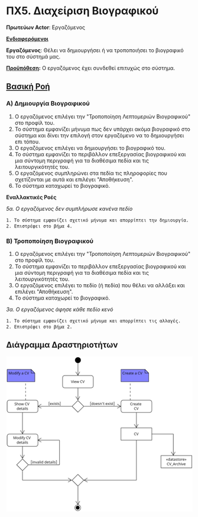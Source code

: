 # ΠΧ5. Διαχείριση Βιογραφικού

**Πρωτεύων Actor**: Εργαζόμενος

<u>**Ενδιαφερόμενοι**</u>

**Εργαζόμενος**: Θέλει να δημιουργήσει ή να τροποποιήσει το βιογραφικό του στο σύστημά μας.

<u>**Προϋπόθεση</u>:** Ο εργαζόμενος έχει συνδεθεί επιτυχώς στο σύστημα.

## <u>Βασική Ροή</u>

### Α) Δημιουργία Βιογραφικού

1. Ο εργαζόμενος επιλέγει την "Τροποποίηση Λεπτομεριών Βιογραφικού" στο προφίλ του.
2. Το σύστημα εμφανίζει μήνυμα πως δεν υπάρχει ακόμα βιογραφικό στο σύστημα και δίνει την επιλογή στον εργαζόμενο να το δημιουργήσει επι τόπου.
3. Ο εργαζόμενος επιλέγει να δημιουργήσει το βιογραφικό του.
4. Το σύστημα εμφανίζει το περιβάλλον επεξεργασίας βιογραφικού και μια σύντομη περιγραφή για τα διαθέσιμα πεδία και τις λειτουργικότητές του.
5. Ο εργαζόμενος συμπληρώνει στα πεδία τις πληροφορίες που σχετίζονται με αυτά και επιλέγει "Αποθήκευση".
6. Το σύστημα καταχωρεί το βιογραφικό.


**Εναλλακτικές Ροές**


*5α. Ο εργαζόμενος δεν συμπλήρωσε κανένα πεδίο*

    1. Το σύστημα εμφανίζει σχετικό μήνυμα και απορρίπτει την δημιουργία. 
    2. Επιστρέφει στο βήμα 4.


### Β) Τροποποίηση Βιογραφικού

1. Ο εργαζόμενος επιλέγει την "Τροποποίηση Λεπτομεριών Βιογραφικού" στο προφίλ του.
2. Το σύστημα εμφανίζει το περιβάλλον επεξεργασίας βιογραφικού και μια σύντομη περιγραφή για τα διαθέσιμα πεδία και τις λειτουργικότητές του.
3. Ο εργαζόμενος επιλέγει το πεδίο (ή πεδία) που θέλει να αλλάξει και επιλέγει "Αποθήκευση".
4. Το σύστημα καταχωρεί το βιογραφικό.


*3α. Ο εργαζόμενος άφησε κάθε πεδίο κενό*

    1. Το σύστημα εμφανίζει σχετικό μήνυμα και απορρίπτει τις αλλαγές.
    2. Επιστρέφει στο βήμα 2.



## Διάγραμμα Δραστηριοτήτων

![Activity Diagram](docs/images/activity-modify-cv.png)